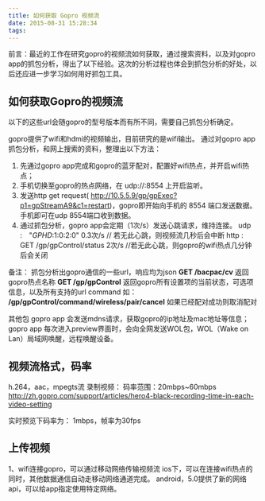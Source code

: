 ```yaml
---
title: 如何获取 Gopro 视频流
date: 2015-08-31 15:28:34
tags:
---
```


前言：最近的工作在研究gopro的视频流如何获取，通过搜索资料，以及对gopro app的抓包分析，得出了以下经验。这次的分析过程也体会到抓包分析的好处，以后还应进一步学习如何用好抓包工具。

## 如何获取Gopro的视频流

以下的这些url会随gopro的型号版本而有所不同，需要自己抓包分析确定。

gopro提供了wifi和hdmi的视频输出，目前研究的是wifi输出。
通过对gopro app抓包分析，和网上搜索的资料，整理出以下方法：
1. 先通过gopro app完成和gopro的蓝牙配对，配置好wifi热点，并开启wifi热点；
2. 手机切换至gopro的热点网络，在 udp://:8554 上开启监听。
3. 发送http get request( http://10.5.5.9/gp/gpExec?p1=gpStreamA9&c1=restart)，gopro即开始向手机的 8554 端口发送数据。手机即可在udp 8554端口收到数据。
4. 通过抓包分析，gopro app会定期（1次/s）发送心跳请求，维持连接。
udp :　"_GPHD_:1:0:2:0"  0.3次/s  // 若无此心跳，则视频流几秒后会中断
http : GET /gp/gpControl/status   2次/s  //若无此心跳，则gopro的wifi热点几分钟后会关闭

备注：
抓包分析出gopro通信的一些url，响应均为json
**GET /bacpac/cv** 返回gopro热点名称
**GET /gp/gpControl** 返回gopro所有设置项的当前状态，可选项信息，以及所有支持的url command
如： **/gp/gpControl/command/wireless/pair/cancel** 如果已经配对成功则取消配对

其他包
gopro app 会发送mdns请求，获取gopro的ip地址及mac地址等信息；
gopro app 每次进入preview界面时，会向全网发送WOL包，WOL（Wake on Lan）局域网唤醒，远程唤醒设备。

## 视频流格式，码率
h.264，aac，mpegts流
录制视频：
码率范围：20mbps~60mbps 
http://zh.gopro.com/support/articles/hero4-black-recording-time-in-each-video-setting

实时预览下码率为： 
1mbps，帧率为30fps

## 上传视频
1、wifi连接gopro，可以通过移动网络传输视频流
ios下，可以在连接wifi热点的同时，其他数据通信自动走移动网络通道完成。
android，5.0提供了新的网络api，可以给app指定使用特定网络。

















